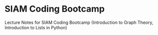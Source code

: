 # SIAM Coding Bootcamp
Lecture Notes for SIAM Coding Bootcamp (Introduction to Graph Theory, Introduction to Lists in Python)
